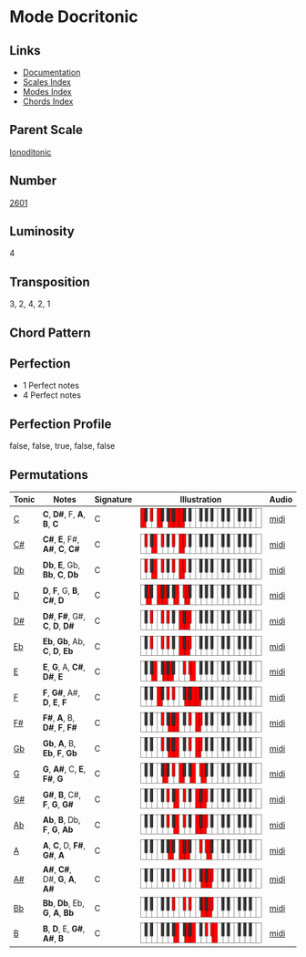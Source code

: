 # Mode Docritonic

## Links

- [Documentation](README.md)
- [Scales Index](Scales.md)
- [Modes Index](Modes.md)
- [Chords Index](Chords.md)

## Parent Scale

[Ionoditonic](ScaleIonoditonic.md)

## Number

[2601](https://ianring.com/musictheory/scales/2601)

## Luminosity

4

## Transposition

3, 2, 4, 2, 1

## Chord Pattern



## Perfection

- 1 Perfect notes
- 4 Perfect notes

## Perfection Profile

false, false, true, false, false

## Permutations

| Tonic | Notes | Signature | Illustration | Audio |
|-------|-------|-----------|--------------|-------|
| [C](ModeCNaturalDocritonic.md) | **C**, **D#**, F, **A**, **B**, **C** | C | ![CNaturalDocritonic](ModeCNaturalDocritonic.png) | [midi](https://github.com/edipermadi/music/blob/main/docs/ModeCNaturalDocritonic.mid?raw=true) |
| [C#](ModeCSharpDocritonic.md) | **C#**, **E**, F#, **A#**, **C**, **C#** | C | ![CSharpDocritonic](ModeCSharpDocritonic.png) | [midi](https://github.com/edipermadi/music/blob/main/docs/ModeCSharpDocritonic.mid?raw=true) |
| [Db](ModeDFlatDocritonic.md) | **Db**, **E**, Gb, **Bb**, **C**, **Db** | C | ![DFlatDocritonic](ModeDFlatDocritonic.png) | [midi](https://github.com/edipermadi/music/blob/main/docs/ModeDFlatDocritonic.mid?raw=true) |
| [D](ModeDNaturalDocritonic.md) | **D**, **F**, G, **B**, **C#**, **D** | C | ![DNaturalDocritonic](ModeDNaturalDocritonic.png) | [midi](https://github.com/edipermadi/music/blob/main/docs/ModeDNaturalDocritonic.mid?raw=true) |
| [D#](ModeDSharpDocritonic.md) | **D#**, **F#**, G#, **C**, **D**, **D#** | C | ![DSharpDocritonic](ModeDSharpDocritonic.png) | [midi](https://github.com/edipermadi/music/blob/main/docs/ModeDSharpDocritonic.mid?raw=true) |
| [Eb](ModeEFlatDocritonic.md) | **Eb**, **Gb**, Ab, **C**, **D**, **Eb** | C | ![EFlatDocritonic](ModeEFlatDocritonic.png) | [midi](https://github.com/edipermadi/music/blob/main/docs/ModeEFlatDocritonic.mid?raw=true) |
| [E](ModeENaturalDocritonic.md) | **E**, **G**, A, **C#**, **D#**, **E** | C | ![ENaturalDocritonic](ModeENaturalDocritonic.png) | [midi](https://github.com/edipermadi/music/blob/main/docs/ModeENaturalDocritonic.mid?raw=true) |
| [F](ModeFNaturalDocritonic.md) | **F**, **G#**, A#, **D**, **E**, **F** | C | ![FNaturalDocritonic](ModeFNaturalDocritonic.png) | [midi](https://github.com/edipermadi/music/blob/main/docs/ModeFNaturalDocritonic.mid?raw=true) |
| [F#](ModeFSharpDocritonic.md) | **F#**, **A**, B, **D#**, **F**, **F#** | C | ![FSharpDocritonic](ModeFSharpDocritonic.png) | [midi](https://github.com/edipermadi/music/blob/main/docs/ModeFSharpDocritonic.mid?raw=true) |
| [Gb](ModeGFlatDocritonic.md) | **Gb**, **A**, B, **Eb**, **F**, **Gb** | C | ![GFlatDocritonic](ModeGFlatDocritonic.png) | [midi](https://github.com/edipermadi/music/blob/main/docs/ModeGFlatDocritonic.mid?raw=true) |
| [G](ModeGNaturalDocritonic.md) | **G**, **A#**, C, **E**, **F#**, **G** | C | ![GNaturalDocritonic](ModeGNaturalDocritonic.png) | [midi](https://github.com/edipermadi/music/blob/main/docs/ModeGNaturalDocritonic.mid?raw=true) |
| [G#](ModeGSharpDocritonic.md) | **G#**, **B**, C#, **F**, **G**, **G#** | C | ![GSharpDocritonic](ModeGSharpDocritonic.png) | [midi](https://github.com/edipermadi/music/blob/main/docs/ModeGSharpDocritonic.mid?raw=true) |
| [Ab](ModeAFlatDocritonic.md) | **Ab**, **B**, Db, **F**, **G**, **Ab** | C | ![AFlatDocritonic](ModeAFlatDocritonic.png) | [midi](https://github.com/edipermadi/music/blob/main/docs/ModeAFlatDocritonic.mid?raw=true) |
| [A](ModeANaturalDocritonic.md) | **A**, **C**, D, **F#**, **G#**, **A** | C | ![ANaturalDocritonic](ModeANaturalDocritonic.png) | [midi](https://github.com/edipermadi/music/blob/main/docs/ModeANaturalDocritonic.mid?raw=true) |
| [A#](ModeASharpDocritonic.md) | **A#**, **C#**, D#, **G**, **A**, **A#** | C | ![ASharpDocritonic](ModeASharpDocritonic.png) | [midi](https://github.com/edipermadi/music/blob/main/docs/ModeASharpDocritonic.mid?raw=true) |
| [Bb](ModeBFlatDocritonic.md) | **Bb**, **Db**, Eb, **G**, **A**, **Bb** | C | ![BFlatDocritonic](ModeBFlatDocritonic.png) | [midi](https://github.com/edipermadi/music/blob/main/docs/ModeBFlatDocritonic.mid?raw=true) |
| [B](ModeBNaturalDocritonic.md) | **B**, **D**, E, **G#**, **A#**, **B** | C | ![BNaturalDocritonic](ModeBNaturalDocritonic.png) | [midi](https://github.com/edipermadi/music/blob/main/docs/ModeBNaturalDocritonic.mid?raw=true) |
